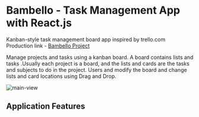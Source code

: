 # Bambello - Task Management App with React.js 

Kanban-style task management board app inspired by trello.com 
</br>
Production link - <a href="https://bambello.herokuapp.com/#/board/60bb8a47bfc2a07e2ada4b0f"> Bambello Project</a>


Manage projects and tasks using a kanban board. A board contains lists and tasks .Usually each project is a board, and the lists and cards are the tasks and subjects to do in the project. Users and modify the board and change lists and card locations using Drag and Drop. 

<img alt="main-view" src="https://user-images.githubusercontent.com/81368377/124359521-1393ed00-dc2e-11eb-8c83-ca1356be7553.png">

<h2>Application Features</h2>
